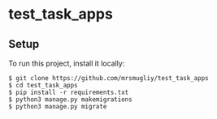 # test_task_apps
## Setup
To run this project, install it locally:

```
$ git clone https://github.com/mrsmugliy/test_task_apps
$ cd test_task_apps
$ pip install -r requirements.txt
$ python3 manage.py makemigrations
$ python3 manage.py migrate
```
